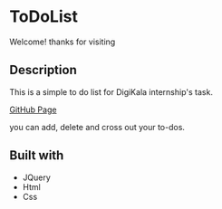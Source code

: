 # ToDoList
Welcome! thanks for visiting

## Description
This is a simple to do list for DigiKala internship's task.

[GitHub Page](https://ghminaei.github.io/ToDoListDK/)

you can add, delete and cross out your to-dos.

## Built with
- JQuery
- Html
- Css
